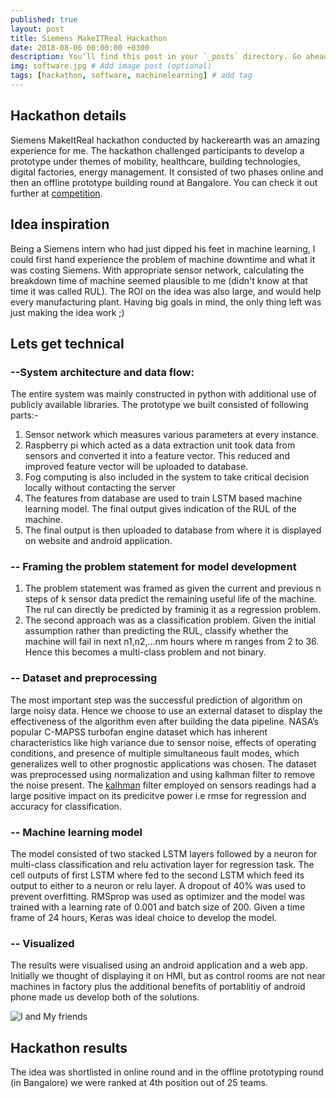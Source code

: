 ```yaml
---
published: true
layout: post
title: Siemens MakeITReal Hackathon
date: 2018-08-06 00:00:00 +0300
description: You’ll find this post in your `_posts` directory. Go ahead and edit it and re-build the site to see your changes. # Add post description (optional)
img: software.jpg # Add image post (optional)
tags: [hackathon, software, machinelearning] # add tag
---
```

## Hackathon details
Siemens MakeItReal hackathon conducted by hackerearth was an amazing experience for me. The hackathon challenged participants to develop a prototype under themes of mobility, healthcare, building technologies, digital factories, energy management. It consisted of two phases online and then an offline prototype building round at Bangalore. You can check it out further at [competition](https://www.hackerearth.com/sprints/makeitreal/).

## Idea inspiration
Being a Siemens intern who had just dipped his feet in machine learning, I could first hand experience the problem of machine downtime and what it was costing Siemens. With appropriate sensor network, calculating the breakdown time of machine seemed plausible to me (didn't know at that time it was called RUL). The ROI on the idea was also large, and would help every manufacturing plant. Having big goals in mind, the only thing left was just making the idea work ;)

## Lets get technical
### --System architecture and data flow:
The entire system was mainly constructed in python with additional use of publicly available libraries. The prototype we built consisted of following parts:-

1. Sensor network which measures various parameters at every instance. 
2. Raspberry pi which acted as a data extraction unit took data from sensors and converted it into a feature vector. This reduced and improved feature vector will be uploaded to database. 
3. Fog computing is also included in the system to take critical decision locally without contacting the server 
4. The features from database are used to train LSTM based machine learning model. The final output gives indication of the RUL of the machine. 
5. The final output is then uploaded to database from where it is displayed on website and android application.

### -- Framing the problem statement for model development
1. The problem statement was framed as given the current and previous n steps of k sensor data predict the remaining useful life of the machine. The rul can directly be predicted by framinig it as a regression problem.
2. The second approach was as a classification problem. Given the initial assumption rather than predicting the RUL, classify whether the machine will fail in next n1,n2,...nm hours where m ranges from 2 to 36. Hence this becomes a multi-class problem and not binary.

### -- Dataset and preprocessing
The most important step was the successful prediction of algorithm on large noisy data. Hence we choose to use an external dataset to display the effectiveness of the algorithm even after building the data pipeline. NASA’s popular C-MAPSS turbofan engine dataset which has inherent characteristics like high variance due to sensor noise, effects of operating conditions, and presence of multiple simultaneous fault modes, which generalizes well to other prognostic applications was chosen. The dataset was preprocessed using normalization and using kalhman filter to remove the noise present. The <u>kalhman</u> filter employed on sensors readings had a large positive impact on its predicitve power i.e rmse for regression and accuracy for classification.

### -- Machine learning model
The model consisted of two stacked LSTM layers followed by a neuron for multi-class classification and relu activation layer for regression task. The cell outputs of first LSTM where fed to the second LSTM which feed its output to either to a neuron or relu layer. A dropout of 40% was used to prevent overfitting. RMSprop was used as optimizer and the model was trained with a learning rate of 0.001 and batch size of 200. Given a time frame of 24 hours, Keras was ideal choice to develop the model. 

### -- Visualized
The results were visualised using an android application and a web app. Initially we thought of displaying it on HMI, but as control rooms are not near machines in factory plus the additional benefits of portablitiy of android phone made us develop both of the solutions.

<!-- ![I and My friends]({{site.baseurl}}/assets/_images/pm1.png) -->
![I and My friends]({{site.baseurl}}/_images/pm1.png)

## Hackathon results
The idea was shortlisted in online round and in the offline prototyping round (in Bangalore) we were ranked at 4th position out of 25 teams.